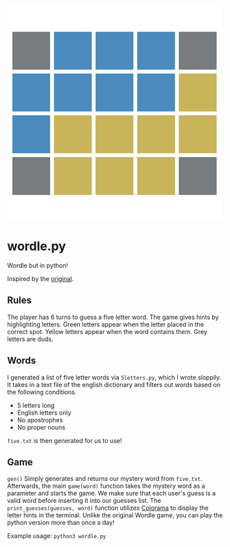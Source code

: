 ![wordle.py logo](https://github.com/uniyx/python-wordle/blob/master/wordlepy.png)
# wordle.py

Wordle but in python!

Inspired by the [original](https://www.powerlanguage.co.uk/wordle/).

## Rules

The player has 6 turns to guess a five letter word.   The game gives hints by highlighting letters.  Green letters appear when the letter placed in the correct spot.  Yellow letters appear when the word contains them.  Grey letters are duds.

## Words

I generated a list of five letter words via `5letters.py`, which I wrote sloppily.  It takes in a text file of the english dictionary and filters out words based on the following conditions.  

* 5 letters long
* English letters only
* No apostrophes
* No proper nouns

`five.txt` is then generated for us to use!

## Game

`gen()` Simply generates and returns our mystery word from `five.txt`.  Afterwards, the main `game(word)` function takes the mystery word as a parameter and starts the game.  We make sure that each user's guess is a valid word before inserting it into our guesses list.  The `print_guesses(guesses, word)` function utilizes [Colorama](https://pypi.org/project/colorama/) to display the letter hints in the terminal.  Unlike the original Wordle game, you can play the python version more than once a day!

Example usage:
`python3 wordle.py`
